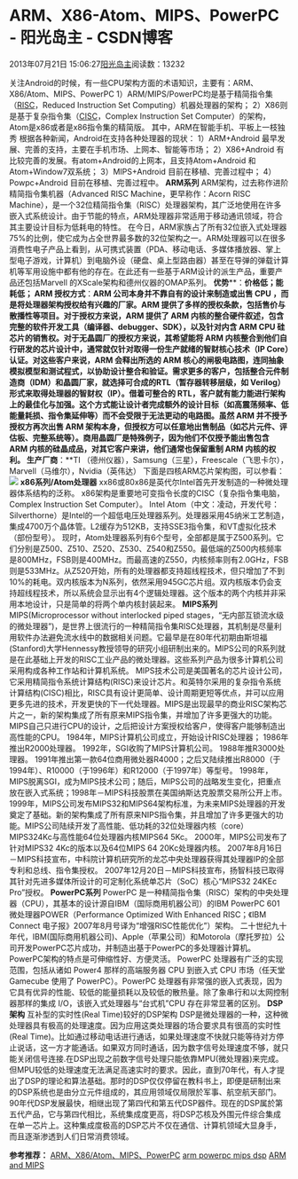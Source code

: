 
# ARM、X86-Atom、MIPS、PowerPC - 阳光岛主 - CSDN博客

2013年07月21日 15:06:27[阳光岛主](https://me.csdn.net/sunboy_2050)阅读数：13232


关注Android的时候，有一些CPU架构方面的术语知识，主要有：ARM、X86/Atom、MIPS、PowerPC
1）ARM/MIPS/PowerPC均是基于精简指令集（[RISC](http://baike.baidu.com/view/981569.htm?fromId=23531)，Reduced Instruction Set Computing）机器处理器的架构；
2）X86则是基于复杂指令集（[CISC](http://baike.baidu.com/view/65652.htm)，Complex Instruction Set Computer）的架构，Atom是x86或者是x86指令集的精简版。
其中，ARM在智能手机、平板上一枝独秀
根据各种新闻，Android在支持各种处理器的现状：
1）ARM+Android 最早发展、完善的支持，主要在手机市场、上网本、智能等市场；
2）X86+Android 有比较完善的发展。有atom+Android的上网本，且支持Atom+Android 和 Atom+Window7双系统；
3）MIPS+Android 目前在移植、完善过程中；
4）Powpc+Android 目前在移植、完善过程中。
**ARM系列**
ARM架构，过去称作进阶精简指令集机器（Advanced RISC Machine，更早称作：Acorn RISC Machine），是一个32位精简指令集（RISC）处理器架构，其广泛地使用在许多嵌入式系统设计。由于节能的特点，ARM处理器非常适用于移动通讯领域，符合其主要设计目标为低耗电的特性。
在今日，ARM家族占了所有32位嵌入式处理器75%的比例，使它成为占全世界最多数的32位架构之一。ARM处理器可以在很多消费性电子产品上看到，从可携式装置（PDA、移动电话、多媒体播放器、掌上型电子游戏，计算机）到电脑外设（硬盘、桌上型路由器）甚至在导弹的弹载计算机等军用设施中都有他的存在。在此还有一些基于ARM设计的派生产品，重要产品还包括Marvell 的XScale架构和德州仪器的OMAP系列。
**优势****：**价格低；能耗低；
**ARM 授权方式****：**ARM 公司本身并不靠自有的设计来制造或出售 CPU ，而是将处理器架构授权给有兴趣的厂家。ARM 提供了多样的授权条款，包括售价与散播性等项目。对于授权方来说，ARM 提供了 ARM 内核的整合硬件叙述，包含完整的软件开发工具（编译器、debugger、SDK），以及针对内含 ARM CPU 硅芯片的销售权。对于无晶圆厂的授权方来说，其希望能将 ARM 内核整合到他们自行研发的芯片设计中，通常就仅针对取得一份生产就绪的智财核心技术（IP Core）认证。对这些客户来说，ARM 会释出所选的 ARM 核心的闸极电路图，连同抽象模拟模型和测试程式，以协助设计整合和验证。需求更多的客户，包括整合元件制造商（IDM）和晶圆厂家，就选择可合成的RTL（暂存器转移层级，如 Verilog）形式来取得处理器的智财权（IP）。借着可整合的 RTL，客户就有能力能进行架构上的最佳化与加强。这个方式能让设计者完成额外的设计目标（如高震荡频率、低能量耗损、指令集延伸等）而不会受限于无法更动的电路图。虽然 ARM 并不授予授权方再次出售 ARM 架构本身，但授权方可以任意地出售制品（如芯片元件、评估板、完整系统等）。商用晶圆厂是特殊例子，因为他们不仅授予能出售包含 ARM 内核的硅晶成品，对其它客户来讲，他们通常也保留重制 ARM 内核的权利。
**生产厂商****：**TI （德州仪器），Samsung（三星），Freescale（飞思卡尔），Marvell（马维尔），Nvidia（英伟达）
下面是四核ARM芯片架构图，可以参看：
![](https://img-blog.csdn.net/20130721150306796)
**x86系列/Atom处理器**
xx86或80x86是英代尔Intel首先开发制造的一种微处理器体系结构的泛称。
x86架构是重要地可变指令长度的CISC（复杂指令集电脑，Complex Instruction Set Computer）。
Intel Atom（中文：凌动，开发代号：Silverthorne）是Intel的一个超低电压处理器系列。处理器采用45纳米工艺制造，集成4700万个晶体管。L2缓存为512KB，支持SSE3指令集，和VT虚拟化技术（部份型号）。
现时，Atom处理器系列有6个型号，全部都是属于Z500系列。它们分别是Z500、Z510、Z520、Z530、Z540和Z550。最低端的Z500内核频率是800MHz，FSB则是400MHz。而最高速的Z550，内核频率则有2.0GHz，FSB则是533MHz。从Z520开始，所有的处理器都支持超线程技术，但只增加了不到10%的耗电。双内核版本为N系列，依然采用945GC芯片组。双内核版本仍会支持超线程技术，所以系统会显示出有4个逻辑处理器。这个版本的两个内核并非采用本地设计，只是简单的将两个单内核封装起来。
**MIPS系列**
MIPS(Microprocessor without interlocked piped stages，“无内部互锁流水级的微处理器”)，是世界上很流行的一种精简指令集RISC处理器，其机制是尽量利用软件办法避免流水线中的数据相关问题。它最早是在80年代初期由斯坦福(Stanford)大学Hennessy教授领导的研究小组研制出来的。MIPS公司的R系列就是在此基础上开发的RISC工业产品的微处理器。这些系列产品为很多计算机公司采用构成各种工作站和计算机系统。
MIPS技术公司是美国著名的芯片设计公司，它采用精简指令系统计算结构(RISC)来设计芯片。和英特尔采用的复杂指令系统计算结构(CISC)相比，RISC具有设计更简单、设计周期更短等优点，并可以应用更多先进的技术，开发更快的下一代处理器。MIPS是出现最早的商业RISC架构芯片之一，新的架构集成了所有原来MIPS指令集，并增加了许多更强大的功能。MIPS自己只进行CPU的设计，之后把设计方案授权给客户，使得客户能够制造出高性能的CPU。
1984年，MIPS计算机公司成立，开始设计RISC处理器；
1986年推出R2000处理器。
1992年，SGI收购了MIPS计算机公司。
1988年推R3000处理器。
1991年推出第一款64位商用微处器R4000；之后又陆续推出R8000（于1994年）、R10000（于1996年）和R12000（于1997年）等型号。
1998年，MIPS脱离SGI，成为MIPS技术公司；随后，MIPS公司的战略发生变化，把重点放在嵌入式系统；1998年－MIPS科技股票在美国纳斯达克股票交易所公开上市。
1999年，MIPS公司发布MIPS32和MIPS64架构标准，为未来MIPS处理器的开发奠定了基础。新的架构集成了所有原来NIPS指令集，并且增加了许多更强大的功能。MIPS公司陆续开发了高性能、低功耗的32位处理器内核（core）MIPS324Kc与高性能64位处理器内核MIPS64 5Kc。
2000年，MIPS公司发布了针对MIPS32 4Kc的版本以及64位MIPS 64 20Kc处理器内核。
2007年8月16日－MIPS科技宣布，中科院计算机研究所的龙芯中央处理器获得其处理器IP的全部专利和总线、指令集授权。
2007年12月20日－MIPS科技宣布，扬智科技已取得其针对先进多媒体所设计的可定制化系统单芯片（SoC）核心“MIPS32 24KEc Pro”授权。
**PowerPC系列**
PowerPC 是一种精简指令集（RISC）架构的中央处理器（CPU），其基本的设计源自IBM（国际商用机器公司）的IBM PowerPC 601 微处理器POWER（Performance Optimized With Enhanced RISC；《IBM Connect 电子报》2007年8月号译为“增强RISC性能优化”）架构。
二十世纪九十年代，IBM(国际商用机器公司)、Apple（苹果公司）和Motorola（摩托罗拉）公司开发PowerPC芯片成功，并制造出基于PowerPC的多处理器计算机。PowerPC架构的特点是可伸缩性好、方便灵活。
PowerPC 处理器有广泛的实现范围，包括从诸如 Power4 那样的高端服务器 CPU 到嵌入式 CPU 市场（任天堂 Gamecube 使用了 PowerPC）。PowerPC 处理器有非常强的嵌入式表现，因为它具有优异的性能、较低的能量损耗以及较低的散热量。除了象串行和以太网控制器那样的集成 I/O，该嵌入式处理器与“台式机”CPU 存在非常显著的区别。
**DSP架构**
互补型的实时性(Real Time)较好的DSP架构
DSP是微处理器的一种，这种微处理器具有极高的处理速度。因为应用这类处理器的场合要求具有很高的实时性(Real Time)。比如通过移动电话进行通话，如果处理速度不快就只能等待对方停止说话，这一方才能通话。如果双方同时通话，因为数字信号处理速度不够，就只能关闭信号连接.在DSP出现之前数字信号处理只能依靠MPU(微处理器)来完成。但MPU较低的处理速度无法满足高速实时的要求。因此，直到70年代，有人才提出了DSP的理论和算法基础。那时的DSP仅仅停留在教科书上，即便是研制出来的DSP系统也是由分立元件组成的，其应用领域仅局限於军事、航空航天部门。90年代DSP发展最快，相继出现了第四代和第五代DSP器件。现在的DSP属於第五代产品，它与第四代相比，系统集成度更高，将DSP芯核及外围元件综合集成在单一芯片上。这种集成度极高的DSP芯片不仅在通信、计算机领域大显身手，而且逐渐渗透到人们日常消费领域。

**参考推荐：**
[ARM、X86/Atom、MIPS、PowerPC](http://navigating.blogbus.com/logs/67535773.html)
[arm powerpc mips dsp](http://blog.csdn.net/changqiang08/article/details/8628895)
[ARM and MIPS](http://blog.sina.com.cn/s/blog_4ab5c30e01000815.html)



